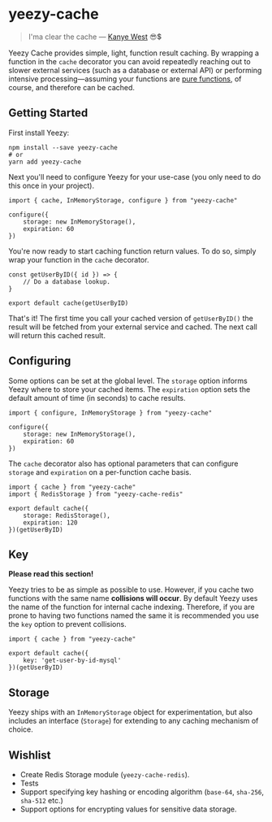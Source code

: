 # yeezy-cache

> I'ma clear the cache — [Kanye West](https://genius.com/14749235) 😎💲

Yeezy Cache provides simple, light, function result caching. By wrapping a function in the `cache` decorator you can avoid repeatedly reaching out to slower external services (such as a database or external API) or performing intensive processing—assuming your functions are [pure functions](https://en.wikipedia.org/wiki/Pure_function), of course, and therefore can be cached.

## Getting Started

First install Yeezy:

```
npm install --save yeezy-cache 
# or
yarn add yeezy-cache
```

Next you'll need to configure Yeezy for your use-case (you only need to do this once in your project).
```
import { cache, InMemoryStorage, configure } from "yeezy-cache"

configure({
    storage: new InMemoryStorage(),
    expiration: 60
})
```

You're now ready to start caching function return values. To do so, simply wrap your function in the `cache` decorator.
```
const getUserByID({ id }) => {
    // Do a database lookup. 
}

export default cache(getUserByID)
```

That's it! The first time you call your cached version of `getUserByID()` the result will be fetched from your external service and cached. The next call will return this cached result.

## Configuring

Some options can be set at the global level. The `storage` option informs Yeezy where to store your cached items. The `expiration` option sets the default amount of time (in seconds) to cache results.

```
import { configure, InMemoryStorage } from "yeezy-cache"

configure({
    storage: new InMemoryStorage(),
    expiration: 60
})
```

The `cache` decorator also has optional parameters that can configure `storage` and `expiration` on a per-function cache basis.

```
import { cache } from "yeezy-cache"
import { RedisStorage } from "yeezy-cache-redis"

export default cache({
    storage: RedisStorage(),
    expiration: 120
})(getUserByID)
```

## Key

**Please read this section!**

Yeezy tries to be as simple as possible to use. However, if you cache two functions with the same name **collisions will occur**. By default Yeezy uses the name of the function for internal cache indexing. Therefore, if you are prone to having two functions named the same it is recommended you use the `key` option to prevent collisions.

```
import { cache } from "yeezy-cache"

export default cache({
    key: 'get-user-by-id-mysql'
})(getUserByID)
```

## Storage

Yeezy ships with an `InMemoryStorage` object for experimentation, but also includes an interface (`Storage`) for extending to any caching mechanism of choice.

## Wishlist

- Create Redis Storage module (`yeezy-cache-redis`).
- Tests
- Support specifying key hashing or encoding algorithm (`base-64`, `sha-256`, `sha-512` etc.)
- Support options for encrypting values for sensitive data storage.